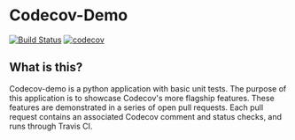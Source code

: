 # Codecov-Demo

[![Build Status](https://travis-ci.org/codecov/codecov-demo.svg?branch=master)](https://travis-ci.org/codecov/Python-Standard) [![codecov](https://codecov.io/gh/codecov/codecov-demo/branch/master/graph/badge.svg)](https://codecov.io/gh/codecov/codecov-demo)

## What is this?

Codecov-demo is a python application with basic unit tests. The purpose of this application is to showcase Codecov's more flagship features. These features are demonstrated in a series of open pull requests. Each pull request contains an associated Codecov comment and status checks, and runs through Travis CI. 
